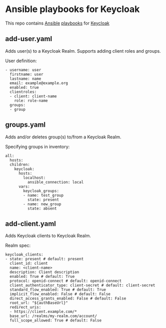 # Ansible playbooks for Keycloak

This repo contains [Ansible](https://www.ansible.com) [playbooks](https://docs.ansible.com/ansible/latest/user_guide/playbooks_intro.html) for [Keycloak](https://www.keycloak.org)

## add-user.yaml

Adds user(s) to a Keycloak Realm. Supports adding client roles and groups.

User definition:
```
- username: user
  firstname: user
  lastname: name
  email: example@example.org
  enabled: true
  clientroles:
  - client: client-name
    role: role-name
  groups:
  - group
```

## groups.yaml

Adds and/or deletes group(s) to/from a Keycloak Realm. 

Specifying groups in inventory:
```
all:
  hosts:
  children:
    keycloak:
      hosts:
        localhost:
          ansible_connection: local
      vars:
        keycloak_groups:
        - name: test_group
          state: present
        - name: new_group
          state: absent
```

## add-client.yaml

Adds Keycloak clients to Keycloak Realm.

Realm spec:
```
keycloak_clients:
- state: present # default: present
  client_id: client
  name: <client-name>
  description: Client description
  enabled: True # default: True
  protocol: openid-connect # default: openid-connect
  client_authenticator_type: client-secret # default: client-secret
  standard_flow_enabled: True # default: True
  implicit_flow_enabled: False # default: False
  direct_access_grants_enabled: False # default: False
  root_url: "${authBaseUrl}"
  redirect_uris:
  - https://client.example.com/*
  base_url: /realms/my-realm.com/account/
  full_scope_allowed: True # default: False
```
